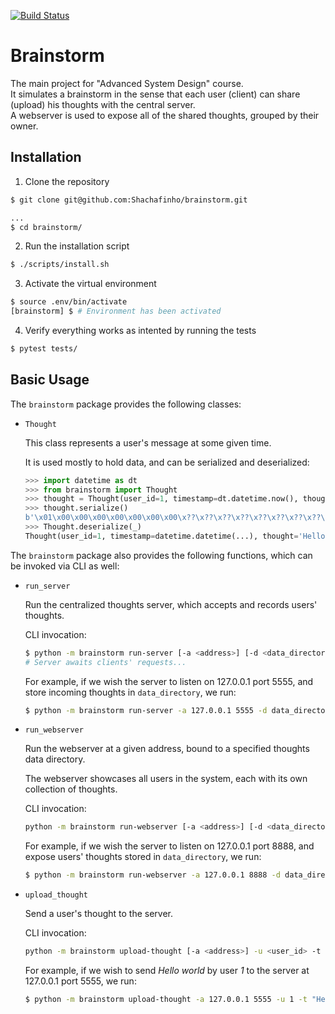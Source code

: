 [![Build Status](https://travis-ci.org/Shachafinho/brainstorm.svg?branch=master)](https://travis-ci.org/Shachafinho/brainstorm)

# Brainstorm

The main project for "Advanced System Design" course.\
It simulates a brainstorm in the sense that each user (client) can share (upload) his thoughts with the central server.\
A webserver is used to expose all of the shared thoughts, grouped by their owner.


## Installation

1. Clone the repository
```sh
$ git clone git@github.com:Shachafinho/brainstorm.git

...
$ cd brainstorm/
```

2. Run the installation script

```sh
$ ./scripts/install.sh
```

3. Activate the virtual environment

```sh
$ source .env/bin/activate
[brainstorm] $ # Environment has been activated
```

4. Verify everything works as intented by running the tests

```sh
$ pytest tests/
```


## Basic Usage

The `brainstorm` package provides the following classes:

* `Thought`

    This class represents a user's message at some given time.

    It is used mostly to hold data, and can be serialized and deserialized:

    ```python
    >>> import datetime as dt
    >>> from brainstorm import Thought
    >>> thought = Thought(user_id=1, timestamp=dt.datetime.now(), thought='Hello world')
    >>> thought.serialize()
    b'\x01\x00\x00\x00\x00\x00\x00\x00\x??\x??\x??\x??\x??\x??\x??\x??\x0b\x00\x00\x00Hello world'
    >>> Thought.deserialize(_)
    Thought(user_id=1, timestamp=datetime.datetime(...), thought='Hello world')
    ```

The `brainstorm` package also provides the following functions, which can be invoked via CLI as well:

* `run_server`

    Run the centralized thoughts server, which accepts and records users' thoughts.

    CLI invocation:

    ```sh
    $ python -m brainstorm run-server [-a <address>] [-d <data_directory>]
    # Server awaits clients' requests...
    ```

    For example, if we wish the server to listen on 127.0.0.1 port 5555, and store incoming thoughts in `data_directory`, we run:

    ```sh
    $ python -m brainstorm run-server -a 127.0.0.1 5555 -d data_directory
    ```

* `run_webserver`

    Run the webserver at a given address, bound to a specified thoughts data directory.

    The webserver showcases all users in the system, each with its own collection of thoughts.

    CLI invocation:

    ```sh
    python -m brainstorm run-webserver [-a <address>] [-d <data_directory>]
    ```

    For example, if we wish the server to listen on 127.0.0.1 port 8888, and expose users' thoughts stored in `data_directory`, we run:

    ```sh
    $ python -m brainstorm run-webserver -a 127.0.0.1 8888 -d data_directory
    ```

* `upload_thought`

    Send a user's thought to the server.

    CLI invocation:

    ```sh
    python -m brainstorm upload-thought [-a <address>] -u <user_id> -t <thought>
    ```

    For example, if we wish to send *Hello world* by user *1* to the server at 127.0.0.1 port 5555, we run:

    ```sh
    $ python -m brainstorm upload-thought -a 127.0.0.1 5555 -u 1 -t "Hello world"
    ```
